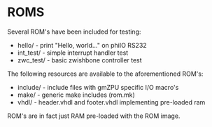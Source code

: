 ROMS
====

Several ROM's have been included for testing:

- hello/      - print "Hello, world..." on phiIO RS232
- int_test/   - simple interrupt handler test
- zwc_test/   - basic zwishbone controller test

The following resources are available to the aforementioned ROM's:

- include/    - include files with gmZPU specific I/O macro's
- make/       - generic make includes (rom.mk)
- vhdl/       - header.vhdl and footer.vhdl implementing pre-loaded ram

ROM's are in fact just RAM pre-loaded with the ROM image.

